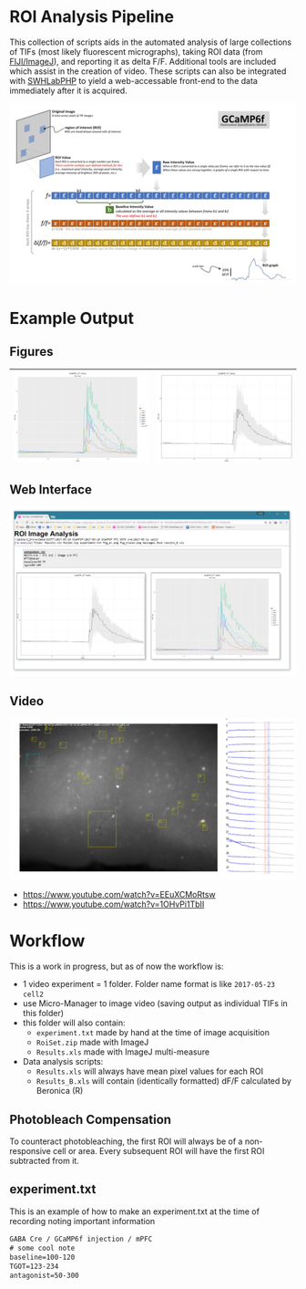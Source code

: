 # ROI Analysis Pipeline
This collection of scripts aids in the automated analysis of large collections of TIFs (most likely fluorescent micrographs), taking ROI data (from [FIJI/ImageJ](https://fiji.sc/)), and reporting it as delta F/F. Additional tools are included which assist in the creation of video. These scripts can also be integrated with [SWHLabPHP](https://github.com/swharden/SWHLabPHP) to yield a web-accessable front-end to the data immediately after it is acquired.

![](doc/theory.jpg)

# Example Output

## Figures
![](doc/graphs/fig_traces.png) | ![](doc/graphs/fig_av.png)
---|---

## Web Interface
![](doc/graphs/screenshot.png)

## Video
![](Python/video_frame_02400.png)
* https://www.youtube.com/watch?v=EEuXCMoRtsw
* https://www.youtube.com/watch?v=1OHvPi1TbII

# Workflow
This is a work in progress, but as of now the workflow is:

* 1 video experiment = 1 folder. Folder name format is like `2017-05-23 cell2`
* use Micro-Manager to image video (saving output as individual TIFs in this folder)
* this folder will also contain:
  * `experiment.txt` made by hand at the time of image acquisition
  * `RoiSet.zip` made with ImageJ
  * `Results.xls` made with ImageJ multi-measure
* Data analysis scripts:
  * `Results.xls` will always have mean pixel values for each ROI
  * `Results_B.xls` will contain (identically formatted) dF/F calculated by Beronica (R)
  
## Photobleach Compensation
To counteract photobleaching, the first ROI will always be of a non-responsive cell or area. Every subsequent ROI will have the first ROI subtracted from it. 

## experiment.txt
This is an example of how to make an experiment.txt at the time of recording noting important information
```
GABA Cre / GCaMP6f injection / mPFC
# some cool note
baseline=100-120
TGOT=123-234
antagonist=50-300
```
